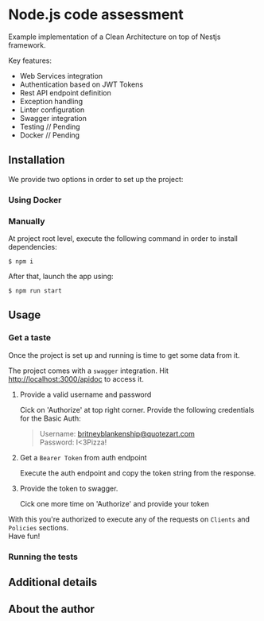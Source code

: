# Node.js code assessment

Example implementation of a Clean Architecture on top of Nestjs framework.

Key features:

- Web Services integration
- Authentication based on JWT Tokens
- Rest API endpoint definition
- Exception handling
- Linter configuration
- Swagger integration
- Testing // Pending
- Docker // Pending

## Installation

We provide two options in order to set up the project:

### Using Docker

### Manually

At project root level, execute the following command in order to install dependencies:
```
$ npm i
```

After that, launch the app using:
```
$ npm run start
```

## Usage

### Get a taste
Once the project is set up and running is time to get some data from it.

The project comes with a `swagger` integration. Hit <http://localhost:3000/apidoc> to access it.

1. Provide a valid username and password    

    Cick on 'Authorize' at top right corner. Provide the following credentials for the Basic Auth:
    > Username: britneyblankenship@quotezart.com    
      Password: I<3Pizza!

2. Get a `Bearer Token` from auth endpoint    

    Execute the auth endpoint and copy the token string from the response.

3. Provide the token to swagger.    

    Cick one more time on 'Authorize' and provide your token

With this you're authorized to execute any of the requests on `Clients` and `Policies` sections.   
Have fun!

### Running the tests


## Additional details


## About the author